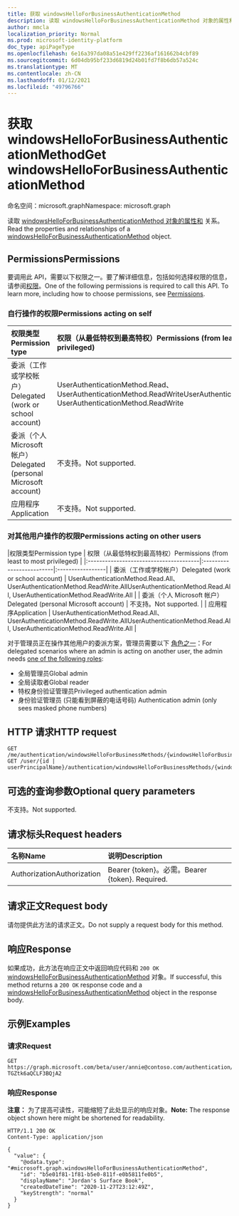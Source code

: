 ```yaml
---
title: 获取 windowsHelloForBusinessAuthenticationMethod
description: 读取 windowsHelloForBusinessAuthenticationMethod 对象的属性和关系。
author: mmcla
localization_priority: Normal
ms.prod: microsoft-identity-platform
doc_type: apiPageType
ms.openlocfilehash: 6e16a397da08a51e429ff2236af161662b4cbf89
ms.sourcegitcommit: 6d04db95bf233d6819d24b01fd7f8b6db57a524c
ms.translationtype: MT
ms.contentlocale: zh-CN
ms.lasthandoff: 01/12/2021
ms.locfileid: "49796766"
---
```

# <a name="get-windowshelloforbusinessauthenticationmethod"></a><span data-ttu-id="dc3a0-103">获取 windowsHelloForBusinessAuthenticationMethod</span><span class="sxs-lookup"><span data-stu-id="dc3a0-103">Get windowsHelloForBusinessAuthenticationMethod</span></span>
<span data-ttu-id="dc3a0-104">命名空间：microsoft.graph</span><span class="sxs-lookup"><span data-stu-id="dc3a0-104">Namespace: microsoft.graph</span></span>

<span data-ttu-id="dc3a0-105">读取 [windowsHelloForBusinessAuthenticationMethod 对象的属性和](../resources/windowshelloforbusinessauthenticationmethod.md) 关系。</span><span class="sxs-lookup"><span data-stu-id="dc3a0-105">Read the properties and relationships of a [windowsHelloForBusinessAuthenticationMethod](../resources/windowshelloforbusinessauthenticationmethod.md) object.</span></span>

## <a name="permissions"></a><span data-ttu-id="dc3a0-106">Permissions</span><span class="sxs-lookup"><span data-stu-id="dc3a0-106">Permissions</span></span>

<span data-ttu-id="dc3a0-p101">要调用此 API，需要以下权限之一。要了解详细信息，包括如何选择权限的信息，请参阅[权限](/graph/permissions-reference)。</span><span class="sxs-lookup"><span data-stu-id="dc3a0-p101">One of the following permissions is required to call this API. To learn more, including how to choose permissions, see [Permissions](/graph/permissions-reference).</span></span>

### <a name="permissions-acting-on-self"></a><span data-ttu-id="dc3a0-109">自行操作的权限</span><span class="sxs-lookup"><span data-stu-id="dc3a0-109">Permissions acting on self</span></span>

|<span data-ttu-id="dc3a0-110">权限类型</span><span class="sxs-lookup"><span data-stu-id="dc3a0-110">Permission type</span></span>      | <span data-ttu-id="dc3a0-111">权限（从最低特权到最高特权）</span><span class="sxs-lookup"><span data-stu-id="dc3a0-111">Permissions (from least to most privileged)</span></span>              |
|:---------------------------------------|:-------------------------|
| <span data-ttu-id="dc3a0-112">委派（工作或学校帐户）</span><span class="sxs-lookup"><span data-stu-id="dc3a0-112">Delegated (work or school account)</span></span>     | <span data-ttu-id="dc3a0-113">UserAuthenticationMethod.Read、UserAuthenticationMethod.ReadWrite</span><span class="sxs-lookup"><span data-stu-id="dc3a0-113">UserAuthenticationMethod.Read, UserAuthenticationMethod.ReadWrite</span></span> |
| <span data-ttu-id="dc3a0-114">委派（个人 Microsoft 帐户）</span><span class="sxs-lookup"><span data-stu-id="dc3a0-114">Delegated (personal Microsoft account)</span></span> | <span data-ttu-id="dc3a0-115">不支持。</span><span class="sxs-lookup"><span data-stu-id="dc3a0-115">Not supported.</span></span> |
| <span data-ttu-id="dc3a0-116">应用程序</span><span class="sxs-lookup"><span data-stu-id="dc3a0-116">Application</span></span>                            | <span data-ttu-id="dc3a0-117">不支持。</span><span class="sxs-lookup"><span data-stu-id="dc3a0-117">Not supported.</span></span> |

### <a name="permissions-acting-on-other-users"></a><span data-ttu-id="dc3a0-118">对其他用户操作的权限</span><span class="sxs-lookup"><span data-stu-id="dc3a0-118">Permissions acting on other users</span></span>

|<span data-ttu-id="dc3a0-119">权限类型</span><span class="sxs-lookup"><span data-stu-id="dc3a0-119">Permission type</span></span>      | <span data-ttu-id="dc3a0-120">权限（从最低特权到最高特权）</span><span class="sxs-lookup"><span data-stu-id="dc3a0-120">Permissions (from least to most privileged)</span></span>              |
|:---------------------------------------|:-------------------------|:-----------------|
| <span data-ttu-id="dc3a0-121">委派（工作或学校帐户）</span><span class="sxs-lookup"><span data-stu-id="dc3a0-121">Delegated (work or school account)</span></span>     | <span data-ttu-id="dc3a0-122">UserAuthenticationMethod.Read.All、UserAuthenticationMethod.ReadWrite.All</span><span class="sxs-lookup"><span data-stu-id="dc3a0-122">UserAuthenticationMethod.Read.All, UserAuthenticationMethod.ReadWrite.All</span></span> |
| <span data-ttu-id="dc3a0-123">委派（个人 Microsoft 帐户）</span><span class="sxs-lookup"><span data-stu-id="dc3a0-123">Delegated (personal Microsoft account)</span></span> | <span data-ttu-id="dc3a0-124">不支持。</span><span class="sxs-lookup"><span data-stu-id="dc3a0-124">Not supported.</span></span> |
| <span data-ttu-id="dc3a0-125">应用程序</span><span class="sxs-lookup"><span data-stu-id="dc3a0-125">Application</span></span>                            | <span data-ttu-id="dc3a0-126">UserAuthenticationMethod.Read.All、UserAuthenticationMethod.ReadWrite.All</span><span class="sxs-lookup"><span data-stu-id="dc3a0-126">UserAuthenticationMethod.Read.All, UserAuthenticationMethod.ReadWrite.All</span></span> |

<span data-ttu-id="dc3a0-127">对于管理员正在操作其他用户的委派方案，管理员需要以下 [角色之一](/azure/active-directory/users-groups-roles/directory-assign-admin-roles#available-roles)：</span><span class="sxs-lookup"><span data-stu-id="dc3a0-127">For delegated scenarios where an admin is acting on another user, the admin needs [one of the following roles](/azure/active-directory/users-groups-roles/directory-assign-admin-roles#available-roles):</span></span>
* <span data-ttu-id="dc3a0-128">全局管理员</span><span class="sxs-lookup"><span data-stu-id="dc3a0-128">Global admin</span></span>
* <span data-ttu-id="dc3a0-129">全局读取者</span><span class="sxs-lookup"><span data-stu-id="dc3a0-129">Global reader</span></span>
* <span data-ttu-id="dc3a0-130">特权身份验证管理员</span><span class="sxs-lookup"><span data-stu-id="dc3a0-130">Privileged authentication admin</span></span>
* <span data-ttu-id="dc3a0-131">身份验证管理员 (只能看到屏蔽的电话号码) </span><span class="sxs-lookup"><span data-stu-id="dc3a0-131">Authentication admin (only sees masked phone numbers)</span></span>

## <a name="http-request"></a><span data-ttu-id="dc3a0-132">HTTP 请求</span><span class="sxs-lookup"><span data-stu-id="dc3a0-132">HTTP request</span></span>

<!-- {
  "blockType": "ignored"
}
-->
``` http
GET /me/authentication/windowsHelloForBusinessMethods/{windowsHelloForBusinessAuthenticationMethodId}
GET /user/{id | userPrincipalName}/authentication/windowsHelloForBusinessMethods/{windowsHelloForBusinessAuthenticationMethodId}
```

## <a name="optional-query-parameters"></a><span data-ttu-id="dc3a0-133">可选的查询参数</span><span class="sxs-lookup"><span data-stu-id="dc3a0-133">Optional query parameters</span></span>

<span data-ttu-id="dc3a0-134">不支持。</span><span class="sxs-lookup"><span data-stu-id="dc3a0-134">Not supported.</span></span>

## <a name="request-headers"></a><span data-ttu-id="dc3a0-135">请求标头</span><span class="sxs-lookup"><span data-stu-id="dc3a0-135">Request headers</span></span>
|<span data-ttu-id="dc3a0-136">名称</span><span class="sxs-lookup"><span data-stu-id="dc3a0-136">Name</span></span>|<span data-ttu-id="dc3a0-137">说明</span><span class="sxs-lookup"><span data-stu-id="dc3a0-137">Description</span></span>|
|:---|:---|
|<span data-ttu-id="dc3a0-138">Authorization</span><span class="sxs-lookup"><span data-stu-id="dc3a0-138">Authorization</span></span>|<span data-ttu-id="dc3a0-p102">Bearer {token}。必需。</span><span class="sxs-lookup"><span data-stu-id="dc3a0-p102">Bearer {token}. Required.</span></span>|

## <a name="request-body"></a><span data-ttu-id="dc3a0-141">请求正文</span><span class="sxs-lookup"><span data-stu-id="dc3a0-141">Request body</span></span>
<span data-ttu-id="dc3a0-142">请勿提供此方法的请求正文。</span><span class="sxs-lookup"><span data-stu-id="dc3a0-142">Do not supply a request body for this method.</span></span>

## <a name="response"></a><span data-ttu-id="dc3a0-143">响应</span><span class="sxs-lookup"><span data-stu-id="dc3a0-143">Response</span></span>

<span data-ttu-id="dc3a0-144">如果成功，此方法在响应正文中返回响应代码和 `200 OK` [windowsHelloForBusinessAuthenticationMethod](../resources/windowshelloforbusinessauthenticationmethod.md) 对象。</span><span class="sxs-lookup"><span data-stu-id="dc3a0-144">If successful, this method returns a `200 OK` response code and a [windowsHelloForBusinessAuthenticationMethod](../resources/windowshelloforbusinessauthenticationmethod.md) object in the response body.</span></span>

## <a name="examples"></a><span data-ttu-id="dc3a0-145">示例</span><span class="sxs-lookup"><span data-stu-id="dc3a0-145">Examples</span></span>

### <a name="request"></a><span data-ttu-id="dc3a0-146">请求</span><span class="sxs-lookup"><span data-stu-id="dc3a0-146">Request</span></span>
<!-- {
  "blockType": "request",
  "name": "get_windowshelloforbusinessauthenticationmethod"
}
-->
``` http
GET https://graph.microsoft.com/beta/user/annie@contoso.com/authentication/windowsHelloForBusinessMethods/_jpuR-TGZtk6aQCLF3BQjA2
```

### <a name="response"></a><span data-ttu-id="dc3a0-147">响应</span><span class="sxs-lookup"><span data-stu-id="dc3a0-147">Response</span></span>
<span data-ttu-id="dc3a0-148">**注意：** 为了提高可读性，可能缩短了此处显示的响应对象。</span><span class="sxs-lookup"><span data-stu-id="dc3a0-148">**Note:** The response object shown here might be shortened for readability.</span></span>
<!-- {
  "blockType": "response",
  "truncated": true,
  "@odata.type": "microsoft.graph.windowsHelloForBusinessAuthenticationMethod"
}
-->
``` http
HTTP/1.1 200 OK
Content-Type: application/json

{
  "value": {
    "@odata.type": "#microsoft.graph.windowsHelloForBusinessAuthenticationMethod",
    "id": "b5e01f81-1f81-b5e0-811f-e0b5811fe0b5",
    "displayName": "Jordan's Surface Book",
    "createdDateTime": "2020-11-27T23:12:49Z",
    "keyStrength": "normal"
  }
}
```

